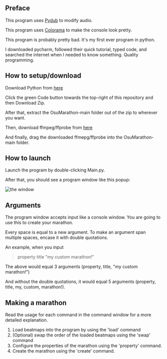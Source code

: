 ## Preface

This program uses [Pydub](https://github.com/jiaaro/pydub) to modify audio.

This program uses [Colorama](https://github.com/tartley/colorama) to make the console look pretty.

This program is probably pretty bad. It's my first ever program in python.

I downloaded pycharm, followed their quick tutorial, typed code, and searched the internet when I needed to know
something. Quality programming.

## How to setup/download

Download Python from [here](https://www.python.org/downloads/)

Click the green Code button towards the top-right of this repository and then Download Zip.

After that, extract the OsuMarathon-main folder out of the zip to wherever you want.

Then, download ffmpeg/ffprobe from [here](https://www.ffmpeg.orgt/download.html)

And finally, drag the downloaded ffmepg/ffprobe into the OsuMarathon-main folder.

## How to launch

Launch the program by double-clicking Main.py.

After that, you should see a program window like this popup:

![the window](https://i.imgur.com/mhWa4V1.png)

## Arguments

The program window accepts input like a console window. You are going to use this to create your marathon.

Every space is equal to a new argument. To make an argument span multiple spaces, encase it with double quotations.

An example, when you input

> property title "my custom marathon!"

The above would equal 3 arguments (property, title, "my custom marathon!")

And without the double quotations, it would equal 5 arguments (property, title, my, custom, marathon!).

## Making a marathon

Read the usage for each command in the command window for a more detailed explanation.

1. Load beatmaps into the program by using the 'load' command
2. (Optional) swap the order of the loaded beatmaps using the 'swap' command
3. Configure the properties of the marathon using the 'property' command.
4. Create the marathon using the 'create' command.
